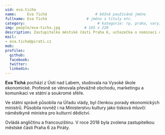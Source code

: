 ```yaml
---
uid: eva.ticha
name:     Eva Tichá                      # běžně používáné jméno
fullname: Eva Tichá                  # jméno s tituly etc.
category:                                 # kategorie: rp, praha, vary, hradec, jmk, senat
img: people/eva-ticha.jpg           # 165 x 220
description: Zastupitelka městské části Praha 6, uchazečka o nominaci do Evropského parlamentu
mail:
- eva.ticha@pirati.cz
mob: 
profiles:
  github:
  facebook: 
  twitter: 
  linkedin: 
---
```


**Eva Tichá** pochází z Ústí nad Labem, studovala na Vysoké škole ekonomické. Profesně se věnovala převážně obchodu, marketingu a komunikaci ve státní a soukromé sféře. 

Ve státní správě působila na Úřadu vlády, byl členkou porady ekonomických ministrů. Působila rovněž i na Ministerstvu kultury jako tisková mluvčí náměstkyně ministra pro kulturní dědictví. 

Ovládá angličtinu a francouzštinu. V roce 2018 byla zvolena zastupitelkou městské části Praha 6 za Piráty.


